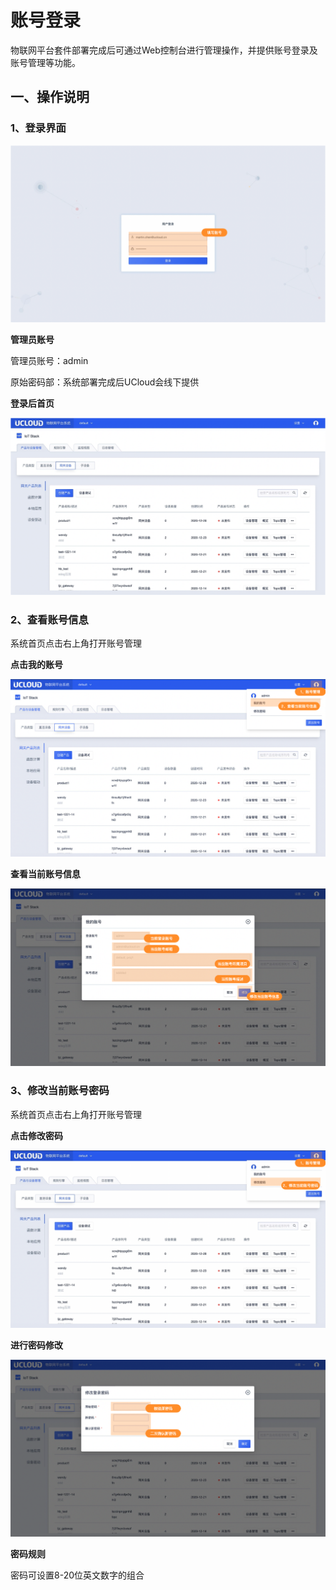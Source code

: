 # 账号登录

物联网平台套件部署完成后可通过Web控制台进行管理操作，并提供账号登录及账号管理等功能。







## 一、操作说明

### 1、登录界面

![账号登录-1](../../images/账号登录-1.png)



**管理员账号**

管理员账号：admin

原始密码部：系统部署完成后UCloud会线下提供



**登录后首页**

![图片](../../images/账号登录-2.png)



### 2、查看账号信息

系统首页点击右上角打开账号管理

**点击我的账号**

![图片](../../images/账号登录-3.png)



**查看当前账号信息**

![图片](../../images/账号登录-4.png)



### 3、修改当前账号密码

系统首页点击右上角打开账号管理

**点击修改密码**

![图片](../../images/账号登录-5.png)



**进行密码修改**

![图片](../../images/账号登录-6.png)



**密码规则**

密码可设置8-20位英文数字的组合